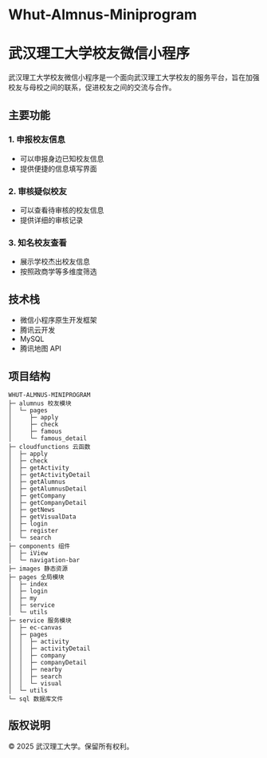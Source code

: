 # Whut-Almnus-Miniprogram

# 武汉理工大学校友微信小程序

武汉理工大学校友微信小程序是一个面向武汉理工大学校友的服务平台，旨在加强校友与母校之间的联系，促进校友之间的交流与合作。

## 主要功能

### 1. 申报校友信息
- 可以申报身边已知校友信息
- 提供便捷的信息填写界面

### 2. 审核疑似校友
- 可以查看待审核的校友信息
- 提供详细的审核记录

### 3. 知名校友查看
- 展示学校杰出校友信息
- 按照政商学等多维度筛选

## 技术栈
- 微信小程序原生开发框架
- 腾讯云开发
- MySQL
- 腾讯地图 API

## 项目结构

```text
WHUT-ALMNUS-MINIPROGRAM
├─ alumnus 校友模块
│  └─ pages
│     ├─ apply
│     ├─ check
│     ├─ famous
│     └─ famous_detail
├─ cloudfunctions 云函数
│  ├─ apply
│  ├─ check
│  ├─ getActivity
│  ├─ getActivityDetail
│  ├─ getAlumnus
│  ├─ getAlumnusDetail
│  ├─ getCompany
│  ├─ getCompanyDetail
│  ├─ getNews
│  ├─ getVisualData
│  ├─ login
│  ├─ register
│  └─ search
├─ components 组件
│  ├─ iView
│  └─ navigation-bar
├─ images 静态资源
├─ pages 全局模块
│  ├─ index
│  ├─ login
│  ├─ my
│  ├─ service
│  └─ utils
├─ service 服务模块
│  ├─ ec-canvas
│  ├─ pages
│  │  ├─ activity
│  │  ├─ activityDetail
│  │  ├─ company
│  │  ├─ companyDetail
│  │  ├─ nearby
│  │  ├─ search
│  │  └─ visual
│  └─ utils
└─ sql 数据库文件
```



## 版权说明

© 2025 武汉理工大学。保留所有权利。
